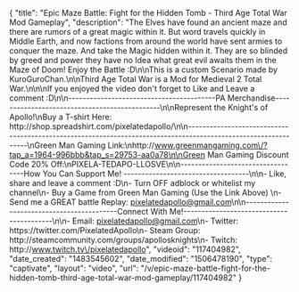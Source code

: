 {
    "title": "Epic Maze Battle: Fight for the Hidden Tomb - Third Age Total War Mod Gameplay",
    "description": "The Elves have found an ancient maze and there are rumors of a great magic within it.  But word travels quickly in Middle Earth, and now factions from around the world have sent armies to conquer the maze.  And take the Magic hidden within it.  They are so blinded by greed and power they have no Idea what great evil awaits them in the Maze of Doom!  Enjoy the Battle :D\n\nThis is a custom Scenario made by KuroGuroChan.\n\nThird Age Total War is a Mod for Medieval 2 Total War.\n\n\nIf you enjoyed the video don't forget to Like and Leave a comment :D\n\n-----------------------------------------PA Merchandise----------------------------------------------\n\nRepresent the Knight's of Apollo!\nBuy a T-shirt Here: http:\/\/shop.spreadshirt.com\/pixelatedapollo\/\n\n---------------------------------------------------------------------------------------------------------------\nGreen Man Gaming Link:\nhttp:\/\/www.greenmangaming.com\/?tap_a=1964-996bbb&tap_s=29753-aa0a78\n\nGreen Man Gaming Discount Code 20% Off:\nPIXELA-TEDAPO-LLOSVE\n\n----------------------------------How You Can Support Me! -----------------------------------\n\n- Like, share and leave a comment :D\n- Turn OFF adblock or whitelist my channel\n- Buy a Game from Green Man Gaming (Use the Link Above) \n- Send me a GREAT battle Replay: pixelatedapollo@gmail.com\n\n------------------------------------------Connect With Me!-----------------------------------------\n\n- Email: pixelatedapollo@gmail.com\n- Twitter: https:\/\/twitter.com\/PixelatedApollo\n- Steam Group:  http:\/\/steamcommunity.com\/groups\/apollosknights\n- Twitch: http:\/\/www.twitch.tv\/pixelatedapollo",
    "videoid": "117404982",
    "date_created": "1483545602",
    "date_modified": "1506478190",
    "type": "captivate",
    "layout": "video",
    "url": "\/v\/epic-maze-battle-fight-for-the-hidden-tomb-third-age-total-war-mod-gameplay\/117404982"
}